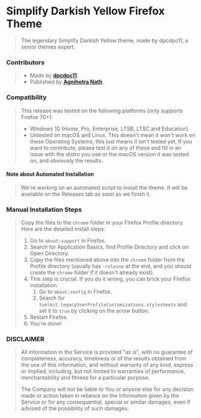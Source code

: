 # Simplify Darkish Yellow Firefox Theme
> The legendary Simplify Darkish Yellow theme, made by dpcdpc11, a senior themes expert.

### Contributors
> - Made by [**dpcdpc11**](https://www.deviantart.com/dpcdpc11).
> - Published by [**Agnihotra Nath**](https://github.com/AlfarexGuy2019).

### Compatibility
> This release was tested on the following platforms (only supports Firefox 70+):
> - Windows 10 (Home, Pro, Enterprise, LTSB, LTSC and Education)
> - Untested on macOS and Linux. This doesn't mean it won't work on these Operating Systems, this just means it isn't tested yet. If you want to contribute, please test it on any of these and fill in an issue with the distro you use or the macOS version it was tested on, and obviously the results.

#### Note about Automated Installation
> We're working on an automated script to install the theme. It will be available on the Releases tab as soon as we finish it.

### Manual Installation Steps
> Copy the files to the `chrome` folder in your Firefox Profile directory. Here are the detailed install steps:
> 1. Go to `about:support` in Firefox.
> 2. Search for Application Basics, find Profile Directory and click on Open Directory.
> 3. Copy the files mentioned above into the `chrome` folder from the Profile directory (usually has `-release` at the end, and you should create the `chrome` folder if it doesn't already exist).
> 4. This step is crucial. If you do it wrong, you can brick your Firefox installation.
>     1. Go to `about:config` in Firefox.
>     2. Search for `toolkit.legacyUserProfileCustomizations.stylesheets` and set it to `true` by clicking on the arrow button.
> 5. Restart Firefox.
> 6. You're done!

### DISCLAIMER
> All information in the Service is provided "as is", with no guarantee of completeness, accuracy, timeliness or of the results obtained from the use of this information, and without warranty of any kind, express or implied, including, but not limited to warranties of performance, merchantability and fitness for a particular purpose.
> 
> The Company will not be liable to You or anyone else for any decision made or action taken in reliance on the information given by the Service or for any consequential, special or similar damages, even if advised of the possibility of such damages.
